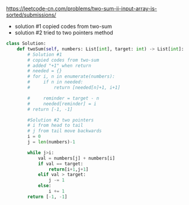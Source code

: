 https://leetcode-cn.com/problems/two-sum-ii-input-array-is-sorted/submissions/
- solution #1 copied codes from two-sum 
- solution #2 tried to two pointers method 
```python
class Solution:
    def twoSum(self, numbers: List[int], target: int) -> List[int]:
        # Solution #1
        # copied codes from two-sum 
        # added "+1" when return
        # needed = {}
        # for i, n in enumerate(numbers):
        #     if n in needed:
        #         return [needed[n]+1, i+1]

        #     reminder = target - n
        #     needed[reminder] = i
        # return [-1, -1]

        #Solution #2 two pointers
        # i from head to tail 
        # j from tail move backwards 
        i = 0 
        j = len(numbers)-1

        while j>i:
            val = numbers[j] + numbers[i]
            if val == target:
                return[i+1,j+1]
            elif val > target:
                j -= 1
            else:
                i += 1
        return [-1, -1]
```